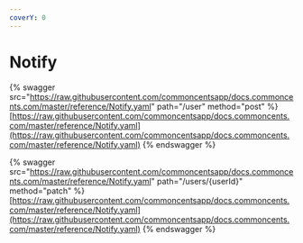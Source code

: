 ```yaml
---
coverY: 0
---
```


# Notify

{% swagger src="https://raw.githubusercontent.com/commoncentsapp/docs.commoncents.com/master/reference/Notify.yaml" path="/user" method="post" %}
[https://raw.githubusercontent.com/commoncentsapp/docs.commoncents.com/master/reference/Notify.yaml](https://raw.githubusercontent.com/commoncentsapp/docs.commoncents.com/master/reference/Notify.yaml)
{% endswagger %}

{% swagger src="https://raw.githubusercontent.com/commoncentsapp/docs.commoncents.com/master/reference/Notify.yaml" path="/users/{userId}" method="patch" %}
[https://raw.githubusercontent.com/commoncentsapp/docs.commoncents.com/master/reference/Notify.yaml](https://raw.githubusercontent.com/commoncentsapp/docs.commoncents.com/master/reference/Notify.yaml)
{% endswagger %}


